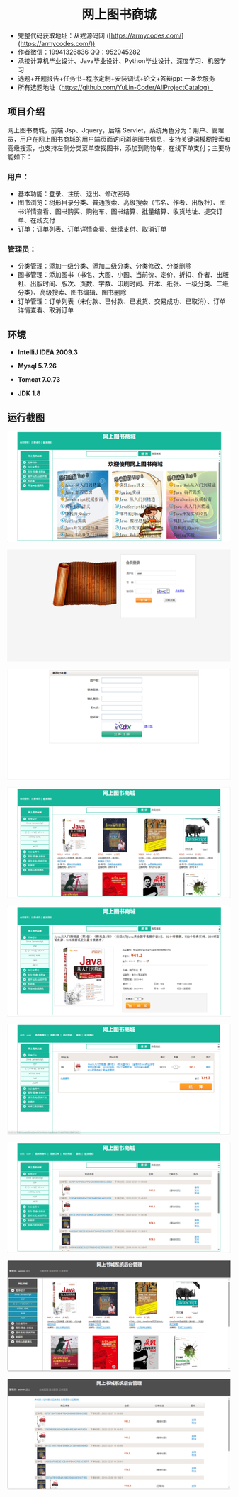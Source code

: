 <p><h1 align="center">网上图书商城</h1></p>

- 完整代码获取地址：从戎源码网 ([https://armycodes.com/](https://armycodes.com/))
- 作者微信：19941326836  QQ：952045282 
- 承接计算机毕业设计、Java毕业设计、Python毕业设计、深度学习、机器学习
- 选题+开题报告+任务书+程序定制+安装调试+论文+答辩ppt 一条龙服务
- 所有选题地址（https://github.com/YuLin-Coder/AllProjectCatalog）

## 项目介绍

网上图书商城，前端 Jsp、Jquery，后端 Servlet，系统角色分为：用户、管理员，用户在网上图书商城的用户端页面访问浏览图书信息，支持关键词模糊搜索和高级搜索，也支持左侧分类菜单查找图书，添加到购物车，在线下单支付；主要功能如下：

### 用户：

- 基本功能：登录、注册、退出、修改密码
- 图书浏览：树形目录分类、普通搜索、高级搜索（书名、作者、出版社）、图书详情查看、图书购买、购物车、图书结算、批量结算、收货地址、提交订单、在线支付
- 订单：订单列表、订单详情查看、继续支付、取消订单

### 管理员：

- 分类管理：添加一级分类、添加二级分类、分类修改、分类删除
- 图书管理：添加图书（书名、大图、小图、当前价、定价、折扣、作者、出版社、出版时间、版次、页数、字数、印刷时间、开本、纸张、一级分类、二级分类）、高级搜索、图书编辑、图书删除
- 订单管理：订单列表（未付款、已付款、已发货、交易成功、已取消）、订单详情查看、取消订单

## 环境

- <b>IntelliJ IDEA 2009.3</b>

- <b>Mysql 5.7.26</b>

- <b>Tomcat 7.0.73</b>

- <b>JDK 1.8</b>


## 运行截图
![](screenshot/1.png)

![](screenshot/2.png)

![](screenshot/3.png)

![](screenshot/4.png)

![](screenshot/5.png)

![](screenshot/6.png)

![](screenshot/7.png)

![](screenshot/8.png)

![](screenshot/9.png)
